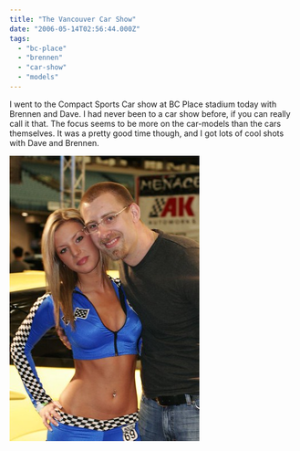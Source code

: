 ```yaml
---
title: "The Vancouver Car Show"
date: "2006-05-14T02:56:44.000Z"
tags: 
  - "bc-place"
  - "brennen"
  - "car-show"
  - "models"
---
```


I went to the Compact Sports Car show at BC Place stadium today with Brennen and Dave. I had never been to a car show before, if you can really call it that. The focus seems to be more on the car-models than the cars themselves. It was a pretty good time though, and I got lots of cool shots with Dave and Brennen.

[![CarShow 373](images/145896127_86b5a8b2ee.jpg)](http://www.flickr.com/photos/duanestorey/145896127/)
